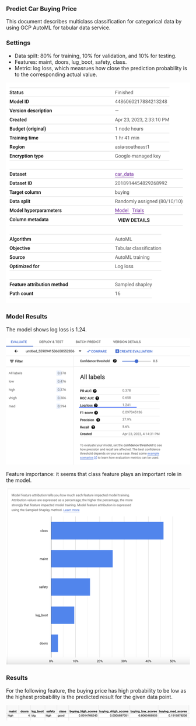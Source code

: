 ### Predict Car Buying Price 
This document describes multiclass classification for categorical data by using GCP AutoML for tabular data service.

### Settings

* Data spilt: 80% for training, 10% for validation, and 10% for testing.
* Features: maint, doors, lug_boot, safety, class.
* Metric: log loss, which measrues how close the prediction probability is to the corresponding actual value.

![result image](./settings.png)

### Model Results

The model shows log loss is 1.24.

![result image](./log_loss.png)

Feature importance: it seems that class feature plays an important role in the model.

![result image](./feature_importants.png)

### Results

For the following feature, the buying price has high probability to be low as the highest probability is the predicted result for the given data point.

![result image](./result.png)








